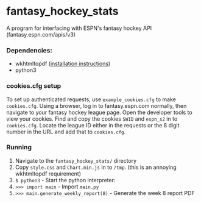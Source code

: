 # fantasy_hockey_stats

A program for interfacing with ESPN's fantasy hockey API (fantasy.espn.com/apis/v3)

### Dependencies: 
- wkhtmltopdf ([installation instructions](https://github.com/pdfkit/pdfkit/wiki/Installing-WKHTMLTOPDF))
- python3

### cookies.cfg setup

To set up authenticated requests, use `example_cookies.cfg` to make `cookies.cfg`. 
Using a browser, log in to fantasy.espn.com normally, then navigate to your fantasy hockey league page. 
Open the developer tools to view your cookies. Find and copy the cookies `SWID` and `espn_s2` in to `cookies.cfg`.
Locate the league ID either in the requests or the 8 digit number in the URL and add that to `cookies.cfg`.

### Running

1. Navigate to the `fantasy_hockey_stats/` directory
1. Copy `style.css` and `Chart.min.js` in to `/tmp`. (this is an annoying wkhtmltopdf requirement)
1. `$ python3` - Start the python interpreter:
1. `>>> import main` - Import `main.py`
1. `>>> main.generate_weekly_report(8)` - Generate the week 8 report PDF 
